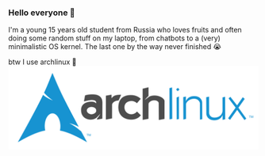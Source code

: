 ### Hello everyone 👋

I'm a young 15 years old student from Russia who loves fruits and often doing some random stuff on my laptop, from chatbots to a (very) minimalistic OS kernel. The last one by the way never finished :sob:

btw I use archlinux :penguin:
![archlinux logo dark](/res/archlinux-logo-dark.svg)
